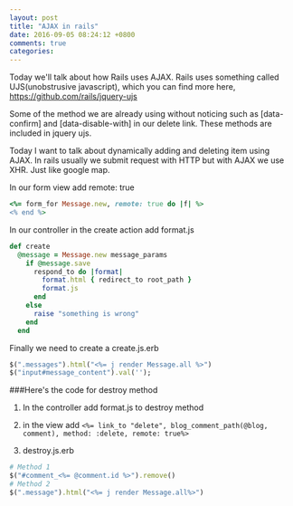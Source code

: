 ```yaml
---
layout: post
title: "AJAX in rails"
date: 2016-09-05 08:24:12 +0800
comments: true
categories:
---
```


Today we'll talk about how Rails uses AJAX. Rails uses something called UJS(unobstrusive javascript), which you can find more here,
https://github.com/rails/jquery-ujs

Some of the method we are already using without noticing such as [data-confirm] and [data-disable-with] in our delete link. These methods are included in jquery ujs.

Today I want to talk about dynamically adding and deleting item using AJAX. In rails usually we submit request with HTTP but with AJAX we use XHR. Just like google map.

In our form view add remote: true

```ruby
<%= form_for Message.new, remote: true do |f| %>
<% end %>
```

In our controller in the create action add format.js

```ruby
def create
  @message = Message.new message_params
    if @message.save
      respond_to do |format|
        format.html { redirect_to root_path }
        format.js
      end
    else
      raise "something is wrong"
    end
  end
```

Finally we need to create a create.js.erb

```ruby
$(".messages").html("<%= j render Message.all %>")
$("input#message_content").val('');
```

###Here's the code for destroy method

1. In the controller add format.js to destroy method

1. in the view add
`<%= link_to "delete", blog_comment_path(@blog, comment), method: :delete, remote: true%>`

1. destroy.js.erb
```ruby
# Method 1
$("#comment_<%= @comment.id %>").remove()
# Method 2
$(".message").html("<%= j render Message.all%>")
```
